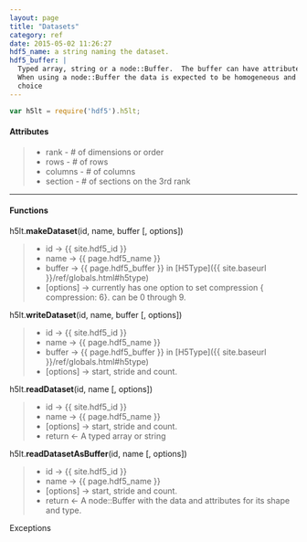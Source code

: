```yaml
---
layout: page
title: "Datasets"
category: ref
date: 2015-05-02 11:26:27
hdf5_name: a string naming the dataset. 
hdf5_buffer: |
  Typed array, string or a node::Buffer.  The buffer can have attributes describing its shape. 
  When using a node::Buffer the data is expected to be homogeneous and the type attribute set to 
  choice
---
```


```javascript
var h5lt = require('hdf5').h5lt;
```

#### Attributes

> * rank - # of dimensions or order
> * rows - # of rows
> * columns - # of columns
> * section - # of sections on the 3rd rank

* * *
  
#### Functions

h5lt.**makeDataset**(id, name, buffer [, options])  

> 
> *  id &rarr; {{ site.hdf5_id }}
> *  name &rarr; {{ page.hdf5_name }}
> *  buffer &rarr; {{ page.hdf5_buffer }} in [H5Type]({{ site.baseurl }}/ref/globals.html#h5type)
> *  [options] &rarr; currently has one option to set compression { compression: 6}. can be 0 through 9.

h5lt.**writeDataset**(id, name, buffer [, options])  

> 
> *  id &rarr; {{ site.hdf5_id }}
> *  name &rarr; {{ page.hdf5_name }}
> *  buffer &rarr; {{ page.hdf5_buffer }} in [H5Type]({{ site.baseurl }}/ref/globals.html#h5type)
> *  [options] &rarr; start, stride and count.

h5lt.**readDataset**(id, name [, options])  

> 
> *  id &rarr; {{ site.hdf5_id }}
> *  name &rarr; {{ page.hdf5_name }}
> *  [options] &rarr; start, stride and count.
> *  return &larr; A typed array or string

h5lt.**readDatasetAsBuffer**(id, name [, options])  

>
> *  id &rarr; {{ site.hdf5_id }}
> *  name &rarr; {{ page.hdf5_name }}
> *  [options] &rarr; start, stride and count.
> *  return &larr; A node::Buffer with the data and attributes for its shape and type.

Exceptions
